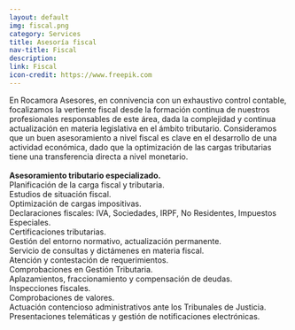 ```yaml
---
layout: default
img: fiscal.png
category: Services
title: Asesoría fiscal
nav-title: Fiscal
description:
link: Fiscal
icon-credit: https://www.freepik.com
---
```


En Rocamora Asesores, en connivencia con un exhaustivo control contable, focalizamos la vertiente
fiscal desde la formación continua de nuestros profesionales responsables de este área, dada la
complejidad y continua actualización en materia legislativa en el ámbito tributario.
Consideramos que un buen asesoramiento a nivel fiscal es clave en el desarrollo de una actividad
económica, dado que la optimización de las cargas tributarias tiene una transferencia directa a nivel
monetario.<br>
<br>
<b>Asesoramiento tributario especializado.</b><br>
Planificación de la carga fiscal y tributaria.<i class="fa fa-check" aria-hidden="true"></i><br>
Estudios de situación fiscal.<i class="fa fa-check" aria-hidden="true"></i><br>
Optimización de cargas impositivas.<i class="fa fa-check" aria-hidden="true"></i><br>
Declaraciones fiscales: IVA, Sociedades, IRPF, No Residentes, Impuestos Especiales.<i class="fa fa-check" aria-hidden="true"></i><br>
Certificaciones tributarias.<i class="fa fa-check" aria-hidden="true"></i><br>
Gestión del entorno normativo, actualización permanente.<i class="fa fa-check" aria-hidden="true"></i><br>
Servicio de consultas y dictámenes en materia fiscal.<i class="fa fa-check" aria-hidden="true"></i><br>
Atención y contestación de requerimientos.<i class="fa fa-check" aria-hidden="true"></i><br>
Comprobaciones en Gestión Tributaria.<i class="fa fa-check" aria-hidden="true"></i><br>
Aplazamientos, fraccionamiento y compensación de deudas.<i class="fa fa-check" aria-hidden="true"></i><br>
Inspecciones fiscales.<i class="fa fa-check" aria-hidden="true"></i><br>
Comprobaciones de valores.<i class="fa fa-check" aria-hidden="true"></i><br>
Actuación contencioso administrativos ante los Tribunales de Justicia.<i class="fa fa-check" aria-hidden="true"></i><br>
Presentaciones telemáticas y gestión de notificaciones electrónicas.<i class="fa fa-check" aria-hidden="true"></i>
